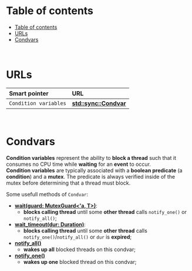 # Table of contents
- [Table of contents](#table-of-contents)
- [URLs](#urls)
- [Condvars](#condvars)

<br>

# URLs
|Smart pointer|URL|
|:----|:------------|
|`Condition variables`|[**std::sync::Condvar**](https://doc.rust-lang.org/stable/std/sync/struct.Condvar.html)|

<br>

# Condvars
**Condition variables** represent the ability to **block a thread** such that it consumes no CPU time while **waiting** for an **event** to occur.<br>
**Condition variables** are typically associated with a **boolean predicate** (a **condition**) and a **mutex**. The predicate is always verified inside of the mutex before determining that a thread must block.<br>

Some usefull methods of `Condvar`:
- [**wait(guard: MutexGuard<'a, T>)**](https://doc.rust-lang.org/stable/std/sync/struct.Condvar.html#method.wait):
  - **blocks calling thread** until some **other thread** calls `notify_one()` or `notify_all()`;
- [**wait_timeout(dur: Duration)**](https://doc.rust-lang.org/stable/std/sync/struct.Condvar.html#method.wait_timeout):
  - **blocks calling thread** until some **other thread** calls `notify_one()`/`notify_all()` or `dur` is **expired**;
- [**notify_all()**](https://doc.rust-lang.org/stable/std/sync/struct.Condvar.html#method.notify_all)
  - **wakes up all** blocked threads on this condvar;
- [**notify_one()**](https://doc.rust-lang.org/stable/std/sync/struct.Condvar.html#method.notify_one)
  - **wakes up one** blocked thread on this condvar;

<br>